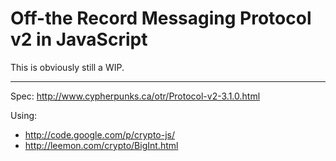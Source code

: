 Off-the Record Messaging Protocol v2 in JavaScript
==================================================

This is obviously still a WIP.

---

Spec: http://www.cypherpunks.ca/otr/Protocol-v2-3.1.0.html

Using:

- http://code.google.com/p/crypto-js/
- http://leemon.com/crypto/BigInt.html